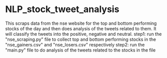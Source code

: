 # NLP_stock_tweet_analysis
This scraps data from the nse website for the top and bottom performing stocks of the day and then does analysis of the tweets related to them. It will classify the tweets into the positive, negative and neutral.
step1: run the "nse_scraping.py" file to collect top and bottom performing stocks in the "nse_gainers.csv" and "nse_losers.csv" respectively
step2: run the "main.py" file to do analysis of the tweets related to the stocks in the file
